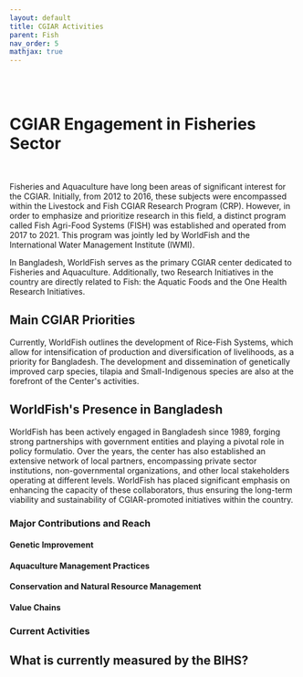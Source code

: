 ```yaml
---
layout: default
title: CGIAR Activities
parent: Fish
nav_order: 5
mathjax: true
---
```




<br> <br> 
# CGIAR Engagement in Fisheries Sector
<br>

Fisheries and Aquaculture have long been areas of significant interest for the CGIAR. Initially, from 2012 to 2016, these subjects were encompassed within the Livestock and Fish CGIAR Research Program (CRP). However, in order to emphasize and prioritize research in this field, a distinct program called Fish Agri-Food Systems (FISH) was established and operated from 2017 to 2021. This program was jointly led by WorldFish and the International Water Management Institute (IWMI). <br>

In Bangladesh, WorldFish serves as the primary CGIAR center dedicated to Fisheries and Aquaculture. Additionally, two Research Initiatives in the country are directly related to Fish: the Aquatic Foods and the One Health Research Initiatives.

## Main CGIAR Priorities

Currently, WorldFish outlines the development of Rice-Fish Systems, which allow for intensification of production and diversification of livelihoods, as a priority for Bangladesh. The development and dissemination of genetically improved carp species, tilapia and Small-Indigenous species are also at the forefront of the Center's activities. 

## WorldFish's Presence in Bangladesh
WorldFish has been actively engaged in Bangladesh since 1989, forging strong partnerships with government entities and playing a pivotal role in policy formulatio. Over the years, the center has also established an extensive network of local partners, encompassing private sector institutions, non-governmental organizations, and other local stakeholders operating at different levels. WorldFish has placed significant emphasis on enhancing the capacity of these collaborators, thus ensuring the long-term viability and sustainability of CGIAR-promoted initiatives within the country.

### Major Contributions and Reach
#### Genetic Improvement

#### Aquaculture Management Practices

#### Conservation and Natural Resource Management

#### Value Chains


### Current Activities




## What is currently measured by the BIHS?
